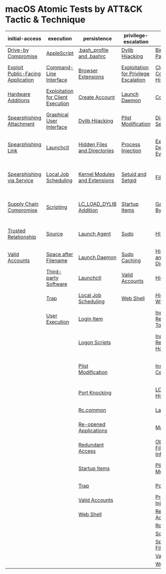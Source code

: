 # macOS Atomic Tests by ATT&CK Tactic & Technique
| initial-access | execution | persistence | privilege-escalation | defense-evasion | credential-access | discovery | lateral-movement | collection | exfiltration | command-and-control |
|-----|-----|-----|-----|-----|-----|-----|-----|-----|-----|-----|
| [Drive-by Compromise](https://github.com/redcanaryco/atomic-red-team/blob/uppercase-everything/CONTRIBUTIONS.md) | [AppleScript](https://github.com/redcanaryco/atomic-red-team/blob/uppercase-everything/CONTRIBUTIONS.md) | [.bash_profile and .bashrc](https://github.com/redcanaryco/atomic-red-team/blob/uppercase-everything/CONTRIBUTIONS.md) | [Dylib Hijacking](https://github.com/redcanaryco/atomic-red-team/blob/uppercase-everything/CONTRIBUTIONS.md) | [Binary Padding](https://github.com/redcanaryco/atomic-red-team/blob/uppercase-everything/CONTRIBUTIONS.md) | [Bash History](./T1139/T1139.md) | [Account Discovery](./T1087/T1087.md) | [AppleScript](https://github.com/redcanaryco/atomic-red-team/blob/uppercase-everything/CONTRIBUTIONS.md) | [Audio Capture](./T1123/T1123.md) | [Automated Exfiltration](https://github.com/redcanaryco/atomic-red-team/blob/uppercase-everything/CONTRIBUTIONS.md) | [Commonly Used Port](https://github.com/redcanaryco/atomic-red-team/blob/uppercase-everything/CONTRIBUTIONS.md) |
| [Exploit Public-Facing Application](https://github.com/redcanaryco/atomic-red-team/blob/uppercase-everything/CONTRIBUTIONS.md) | [Command-Line Interface](https://github.com/redcanaryco/atomic-red-team/blob/uppercase-everything/CONTRIBUTIONS.md) | [Browser Extensions](./T1176/T1176.md) | [Exploitation for Privilege Escalation](https://github.com/redcanaryco/atomic-red-team/blob/uppercase-everything/CONTRIBUTIONS.md) | [Clear Command History](./T1146/T1146.md) | [Brute Force](./T1110/T1110.md) | [Application Window Discovery](https://github.com/redcanaryco/atomic-red-team/blob/uppercase-everything/CONTRIBUTIONS.md) | [Application Deployment Software](https://github.com/redcanaryco/atomic-red-team/blob/uppercase-everything/CONTRIBUTIONS.md) | [Automated Collection](https://github.com/redcanaryco/atomic-red-team/blob/uppercase-everything/CONTRIBUTIONS.md) | [Data Compressed](./T1002/T1002.md) | [Communication Through Removable Media](https://github.com/redcanaryco/atomic-red-team/blob/uppercase-everything/CONTRIBUTIONS.md) |
| [Hardware Additions](https://github.com/redcanaryco/atomic-red-team/blob/uppercase-everything/CONTRIBUTIONS.md) | [Exploitation for Client Execution](https://github.com/redcanaryco/atomic-red-team/blob/uppercase-everything/CONTRIBUTIONS.md) | [Create Account](./T1136/T1136.md) | [Launch Daemon](https://github.com/redcanaryco/atomic-red-team/blob/uppercase-everything/CONTRIBUTIONS.md) | [Code Signing](https://github.com/redcanaryco/atomic-red-team/blob/uppercase-everything/CONTRIBUTIONS.md) | [Credentials in Files](https://github.com/redcanaryco/atomic-red-team/blob/uppercase-everything/CONTRIBUTIONS.md) | [Browser Bookmark Discovery](https://github.com/redcanaryco/atomic-red-team/blob/uppercase-everything/CONTRIBUTIONS.md) | [Exploitation of Remote Services](https://github.com/redcanaryco/atomic-red-team/blob/uppercase-everything/CONTRIBUTIONS.md) | [Clipboard Data](./T1115/T1115.md) | [Data Encrypted](https://github.com/redcanaryco/atomic-red-team/blob/uppercase-everything/CONTRIBUTIONS.md) | [Connection Proxy](https://github.com/redcanaryco/atomic-red-team/blob/uppercase-everything/CONTRIBUTIONS.md) |
| [Spearphishing Attachment](https://github.com/redcanaryco/atomic-red-team/blob/uppercase-everything/CONTRIBUTIONS.md) | [Graphical User Interface](https://github.com/redcanaryco/atomic-red-team/blob/uppercase-everything/CONTRIBUTIONS.md) | [Dylib Hijacking](https://github.com/redcanaryco/atomic-red-team/blob/uppercase-everything/CONTRIBUTIONS.md) | [Plist Modification](https://github.com/redcanaryco/atomic-red-team/blob/uppercase-everything/CONTRIBUTIONS.md) | [Disabling Security Tools](./T1089/T1089.md) | [Exploitation for Credential Access](https://github.com/redcanaryco/atomic-red-team/blob/uppercase-everything/CONTRIBUTIONS.md) | [File and Directory Discovery](https://github.com/redcanaryco/atomic-red-team/blob/uppercase-everything/CONTRIBUTIONS.md) | [Logon Scripts](https://github.com/redcanaryco/atomic-red-team/blob/uppercase-everything/CONTRIBUTIONS.md) | [Data Staged](./T1074/T1074.md) | [Data Transfer Size Limits](https://github.com/redcanaryco/atomic-red-team/blob/uppercase-everything/CONTRIBUTIONS.md) | [Custom Command and Control Protocol](https://github.com/redcanaryco/atomic-red-team/blob/uppercase-everything/CONTRIBUTIONS.md) |
| [Spearphishing Link](https://github.com/redcanaryco/atomic-red-team/blob/uppercase-everything/CONTRIBUTIONS.md) | [Launchctl](https://github.com/redcanaryco/atomic-red-team/blob/uppercase-everything/CONTRIBUTIONS.md) | [Hidden Files and Directories](./T1158/T1158.md) | [Process Injection](https://github.com/redcanaryco/atomic-red-team/blob/uppercase-everything/CONTRIBUTIONS.md) | [Exploitation for Defense Evasion](https://github.com/redcanaryco/atomic-red-team/blob/uppercase-everything/CONTRIBUTIONS.md) | [Input Capture](./T1056/T1056.md) | [Network Service Scanning](./T1046/T1046.md) | [Remote File Copy](./T1105/T1105.md) | [Data from Information Repositories](https://github.com/redcanaryco/atomic-red-team/blob/uppercase-everything/CONTRIBUTIONS.md) | [Exfiltration Over Alternative Protocol](https://github.com/redcanaryco/atomic-red-team/blob/uppercase-everything/CONTRIBUTIONS.md) | [Custom Cryptographic Protocol](https://github.com/redcanaryco/atomic-red-team/blob/uppercase-everything/CONTRIBUTIONS.md) |
| [Spearphishing via Service](https://github.com/redcanaryco/atomic-red-team/blob/uppercase-everything/CONTRIBUTIONS.md) | [Local Job Scheduling](https://github.com/redcanaryco/atomic-red-team/blob/uppercase-everything/CONTRIBUTIONS.md) | [Kernel Modules and Extensions](https://github.com/redcanaryco/atomic-red-team/blob/uppercase-everything/CONTRIBUTIONS.md) | [Setuid and Setgid](https://github.com/redcanaryco/atomic-red-team/blob/uppercase-everything/CONTRIBUTIONS.md) | [File Deletion](./T1107/T1107.md) | [Input Prompt](https://github.com/redcanaryco/atomic-red-team/blob/uppercase-everything/CONTRIBUTIONS.md) | [Network Share Discovery](https://github.com/redcanaryco/atomic-red-team/blob/uppercase-everything/CONTRIBUTIONS.md) | [Remote Services](https://github.com/redcanaryco/atomic-red-team/blob/uppercase-everything/CONTRIBUTIONS.md) | [Data from Local System](https://github.com/redcanaryco/atomic-red-team/blob/uppercase-everything/CONTRIBUTIONS.md) | [Exfiltration Over Command and Control Channel](https://github.com/redcanaryco/atomic-red-team/blob/uppercase-everything/CONTRIBUTIONS.md) | [Data Encoding](https://github.com/redcanaryco/atomic-red-team/blob/uppercase-everything/CONTRIBUTIONS.md) |
| [Supply Chain Compromise](https://github.com/redcanaryco/atomic-red-team/blob/uppercase-everything/CONTRIBUTIONS.md) | [Scripting](https://github.com/redcanaryco/atomic-red-team/blob/uppercase-everything/CONTRIBUTIONS.md) | [LC_LOAD_DYLIB Addition](https://github.com/redcanaryco/atomic-red-team/blob/uppercase-everything/CONTRIBUTIONS.md) | [Startup Items](https://github.com/redcanaryco/atomic-red-team/blob/uppercase-everything/CONTRIBUTIONS.md) | [Gatekeeper Bypass](https://github.com/redcanaryco/atomic-red-team/blob/uppercase-everything/CONTRIBUTIONS.md) | [Keychain](https://github.com/redcanaryco/atomic-red-team/blob/uppercase-everything/CONTRIBUTIONS.md) | [Password Policy Discovery](https://github.com/redcanaryco/atomic-red-team/blob/uppercase-everything/CONTRIBUTIONS.md) | [SSH Hijacking](https://github.com/redcanaryco/atomic-red-team/blob/uppercase-everything/CONTRIBUTIONS.md) | [Data from Network Shared Drive](https://github.com/redcanaryco/atomic-red-team/blob/uppercase-everything/CONTRIBUTIONS.md) | [Exfiltration Over Other Network Medium](https://github.com/redcanaryco/atomic-red-team/blob/uppercase-everything/CONTRIBUTIONS.md) | [Data Obfuscation](https://github.com/redcanaryco/atomic-red-team/blob/uppercase-everything/CONTRIBUTIONS.md) |
| [Trusted Relationship](https://github.com/redcanaryco/atomic-red-team/blob/uppercase-everything/CONTRIBUTIONS.md) | [Source](https://github.com/redcanaryco/atomic-red-team/blob/uppercase-everything/CONTRIBUTIONS.md) | [Launch Agent](https://github.com/redcanaryco/atomic-red-team/blob/uppercase-everything/CONTRIBUTIONS.md) | [Sudo](https://github.com/redcanaryco/atomic-red-team/blob/uppercase-everything/CONTRIBUTIONS.md) | [HISTCONTROL](./T1148/T1148.md) | [Network Sniffing](https://github.com/redcanaryco/atomic-red-team/blob/uppercase-everything/CONTRIBUTIONS.md) | [Permission Groups Discovery](https://github.com/redcanaryco/atomic-red-team/blob/uppercase-everything/CONTRIBUTIONS.md) | [Third-party Software](https://github.com/redcanaryco/atomic-red-team/blob/uppercase-everything/CONTRIBUTIONS.md) | [Data from Removable Media](https://github.com/redcanaryco/atomic-red-team/blob/uppercase-everything/CONTRIBUTIONS.md) | [Exfiltration Over Physical Medium](https://github.com/redcanaryco/atomic-red-team/blob/uppercase-everything/CONTRIBUTIONS.md) | [Domain Fronting](https://github.com/redcanaryco/atomic-red-team/blob/uppercase-everything/CONTRIBUTIONS.md) |
| [Valid Accounts](https://github.com/redcanaryco/atomic-red-team/blob/uppercase-everything/CONTRIBUTIONS.md) | [Space after Filename](https://github.com/redcanaryco/atomic-red-team/blob/uppercase-everything/CONTRIBUTIONS.md) | [Launch Daemon](https://github.com/redcanaryco/atomic-red-team/blob/uppercase-everything/CONTRIBUTIONS.md) | [Sudo Caching](https://github.com/redcanaryco/atomic-red-team/blob/uppercase-everything/CONTRIBUTIONS.md) | [Hidden Files and Directories](./T1158/T1158.md) | [Private Keys](https://github.com/redcanaryco/atomic-red-team/blob/uppercase-everything/CONTRIBUTIONS.md) | [Process Discovery](https://github.com/redcanaryco/atomic-red-team/blob/uppercase-everything/CONTRIBUTIONS.md) |  | [Input Capture](./T1056/T1056.md) | [Scheduled Transfer](https://github.com/redcanaryco/atomic-red-team/blob/uppercase-everything/CONTRIBUTIONS.md) | [Fallback Channels](https://github.com/redcanaryco/atomic-red-team/blob/uppercase-everything/CONTRIBUTIONS.md) |
|  | [Third-party Software](https://github.com/redcanaryco/atomic-red-team/blob/uppercase-everything/CONTRIBUTIONS.md) | [Launchctl](https://github.com/redcanaryco/atomic-red-team/blob/uppercase-everything/CONTRIBUTIONS.md) | [Valid Accounts](https://github.com/redcanaryco/atomic-red-team/blob/uppercase-everything/CONTRIBUTIONS.md) | [Hidden Users](https://github.com/redcanaryco/atomic-red-team/blob/uppercase-everything/CONTRIBUTIONS.md) | [Securityd Memory](https://github.com/redcanaryco/atomic-red-team/blob/uppercase-everything/CONTRIBUTIONS.md) | [Remote System Discovery](https://github.com/redcanaryco/atomic-red-team/blob/uppercase-everything/CONTRIBUTIONS.md) |  | [Screen Capture](./T1113/T1113.md) |  | [Multi-Stage Channels](https://github.com/redcanaryco/atomic-red-team/blob/uppercase-everything/CONTRIBUTIONS.md) |
|  | [Trap](https://github.com/redcanaryco/atomic-red-team/blob/uppercase-everything/CONTRIBUTIONS.md) | [Local Job Scheduling](https://github.com/redcanaryco/atomic-red-team/blob/uppercase-everything/CONTRIBUTIONS.md) | [Web Shell](https://github.com/redcanaryco/atomic-red-team/blob/uppercase-everything/CONTRIBUTIONS.md) | [Hidden Window](https://github.com/redcanaryco/atomic-red-team/blob/uppercase-everything/CONTRIBUTIONS.md) | [Two-Factor Authentication Interception](https://github.com/redcanaryco/atomic-red-team/blob/uppercase-everything/CONTRIBUTIONS.md) | [Security Software Discovery](https://github.com/redcanaryco/atomic-red-team/blob/uppercase-everything/CONTRIBUTIONS.md) |  | [Video Capture](https://github.com/redcanaryco/atomic-red-team/blob/uppercase-everything/CONTRIBUTIONS.md) |  | [Multi-hop Proxy](https://github.com/redcanaryco/atomic-red-team/blob/uppercase-everything/CONTRIBUTIONS.md) |
|  | [User Execution](https://github.com/redcanaryco/atomic-red-team/blob/uppercase-everything/CONTRIBUTIONS.md) | [Login Item](https://github.com/redcanaryco/atomic-red-team/blob/uppercase-everything/CONTRIBUTIONS.md) |  | [Indicator Removal from Tools](https://github.com/redcanaryco/atomic-red-team/blob/uppercase-everything/CONTRIBUTIONS.md) |  | [System Information Discovery](https://github.com/redcanaryco/atomic-red-team/blob/uppercase-everything/CONTRIBUTIONS.md) |  |  |  | [Multiband Communication](https://github.com/redcanaryco/atomic-red-team/blob/uppercase-everything/CONTRIBUTIONS.md) |
|  |  | [Logon Scripts](https://github.com/redcanaryco/atomic-red-team/blob/uppercase-everything/CONTRIBUTIONS.md) |  | [Indicator Removal on Host](https://github.com/redcanaryco/atomic-red-team/blob/uppercase-everything/CONTRIBUTIONS.md) |  | [System Network Configuration Discovery](https://github.com/redcanaryco/atomic-red-team/blob/uppercase-everything/CONTRIBUTIONS.md) |  |  |  | [Multilayer Encryption](https://github.com/redcanaryco/atomic-red-team/blob/uppercase-everything/CONTRIBUTIONS.md) |
|  |  | [Plist Modification](https://github.com/redcanaryco/atomic-red-team/blob/uppercase-everything/CONTRIBUTIONS.md) |  | [Install Root Certificate](./T1130/T1130.md) |  | [System Network Connections Discovery](https://github.com/redcanaryco/atomic-red-team/blob/uppercase-everything/CONTRIBUTIONS.md) |  |  |  | [Port Knocking](https://github.com/redcanaryco/atomic-red-team/blob/uppercase-everything/CONTRIBUTIONS.md) |
|  |  | [Port Knocking](https://github.com/redcanaryco/atomic-red-team/blob/uppercase-everything/CONTRIBUTIONS.md) |  | [LC_MAIN Hijacking](https://github.com/redcanaryco/atomic-red-team/blob/uppercase-everything/CONTRIBUTIONS.md) |  | [System Owner/User Discovery](https://github.com/redcanaryco/atomic-red-team/blob/uppercase-everything/CONTRIBUTIONS.md) |  |  |  | [Remote Access Tools](https://github.com/redcanaryco/atomic-red-team/blob/uppercase-everything/CONTRIBUTIONS.md) |
|  |  | [Rc.common](https://github.com/redcanaryco/atomic-red-team/blob/uppercase-everything/CONTRIBUTIONS.md) |  | [Launchctl](https://github.com/redcanaryco/atomic-red-team/blob/uppercase-everything/CONTRIBUTIONS.md) |  |  |  |  |  | [Remote File Copy](./T1105/T1105.md) |
|  |  | [Re-opened Applications](https://github.com/redcanaryco/atomic-red-team/blob/uppercase-everything/CONTRIBUTIONS.md) |  | [Masquerading](https://github.com/redcanaryco/atomic-red-team/blob/uppercase-everything/CONTRIBUTIONS.md) |  |  |  |  |  | [Standard Application Layer Protocol](https://github.com/redcanaryco/atomic-red-team/blob/uppercase-everything/CONTRIBUTIONS.md) |
|  |  | [Redundant Access](https://github.com/redcanaryco/atomic-red-team/blob/uppercase-everything/CONTRIBUTIONS.md) |  | [Obfuscated Files or Information](https://github.com/redcanaryco/atomic-red-team/blob/uppercase-everything/CONTRIBUTIONS.md) |  |  |  |  |  | [Standard Cryptographic Protocol](https://github.com/redcanaryco/atomic-red-team/blob/uppercase-everything/CONTRIBUTIONS.md) |
|  |  | [Startup Items](https://github.com/redcanaryco/atomic-red-team/blob/uppercase-everything/CONTRIBUTIONS.md) |  | [Plist Modification](https://github.com/redcanaryco/atomic-red-team/blob/uppercase-everything/CONTRIBUTIONS.md) |  |  |  |  |  | [Standard Non-Application Layer Protocol](https://github.com/redcanaryco/atomic-red-team/blob/uppercase-everything/CONTRIBUTIONS.md) |
|  |  | [Trap](https://github.com/redcanaryco/atomic-red-team/blob/uppercase-everything/CONTRIBUTIONS.md) |  | [Port Knocking](https://github.com/redcanaryco/atomic-red-team/blob/uppercase-everything/CONTRIBUTIONS.md) |  |  |  |  |  | [Uncommonly Used Port](https://github.com/redcanaryco/atomic-red-team/blob/uppercase-everything/CONTRIBUTIONS.md) |
|  |  | [Valid Accounts](https://github.com/redcanaryco/atomic-red-team/blob/uppercase-everything/CONTRIBUTIONS.md) |  | [Process Injection](https://github.com/redcanaryco/atomic-red-team/blob/uppercase-everything/CONTRIBUTIONS.md) |  |  |  |  |  | [Web Service](https://github.com/redcanaryco/atomic-red-team/blob/uppercase-everything/CONTRIBUTIONS.md) |
|  |  | [Web Shell](https://github.com/redcanaryco/atomic-red-team/blob/uppercase-everything/CONTRIBUTIONS.md) |  | [Redundant Access](https://github.com/redcanaryco/atomic-red-team/blob/uppercase-everything/CONTRIBUTIONS.md) |  |  |  |  |  |  |
|  |  |  |  | [Rootkit](https://github.com/redcanaryco/atomic-red-team/blob/uppercase-everything/CONTRIBUTIONS.md) |  |  |  |  |  |  |
|  |  |  |  | [Scripting](https://github.com/redcanaryco/atomic-red-team/blob/uppercase-everything/CONTRIBUTIONS.md) |  |  |  |  |  |  |
|  |  |  |  | [Space after Filename](https://github.com/redcanaryco/atomic-red-team/blob/uppercase-everything/CONTRIBUTIONS.md) |  |  |  |  |  |  |
|  |  |  |  | [Valid Accounts](https://github.com/redcanaryco/atomic-red-team/blob/uppercase-everything/CONTRIBUTIONS.md) |  |  |  |  |  |  |
|  |  |  |  | [Web Service](https://github.com/redcanaryco/atomic-red-team/blob/uppercase-everything/CONTRIBUTIONS.md) |  |  |  |  |  |  |
